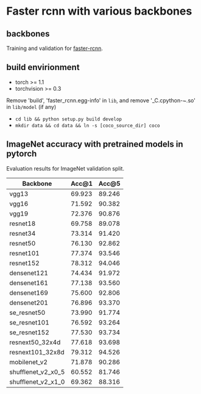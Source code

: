 # Faster rcnn with various backbones
## backbones
Training and validation for [faster-rcnn](https://arxiv.org/abs/1506.01497).

## build envirionment
- torch >= 1.1
- torchvision >= 0.3

Remove 'build', 'faster_rcnn.egg-info' in `lib`, and remove '_C.cpython-~.so' in `lib/model` (if any)
- `cd lib && python setup.py build develop`
- `mkdir data && cd data && ln -s [coco_source_dir] coco`

## ImageNet accuracy with pretrained models in pytorch
Evaluation results for ImageNet validation split. 

| Backbone | Acc@1 | Acc@5 |
| -------- | ----- | ----- |
| vgg13 | 69.923 | 89.246 |
| vgg16 | 71.592 | 90.382 |
| vgg19 | 72.376 | 90.876 |
| resnet18 | 69.758 | 89.078 |
| resnet34 | 73.314 | 91.420 |
| resnet50 | 76.130 | 92.862 |
| resnet101 | 77.374 | 93.546 |
| resnet152 | 78.312 | 94.046 |
| densenet121 | 74.434 | 91.972 |
| densenet161 | 77.138 | 93.560 |
| densenet169 | 75.600 | 92.806 |
| densenet201 | 76.896 | 93.370 |
| se_resnet50 | 73.990 | 91.774 |
| se_resnet101 | 76.592 | 93.264 |
| se_resnet152 | 77.530 | 93.734 |
| resnext50_32x4d | 77.618 | 93.698 |
| resnext101_32x8d | 79.312 | 94.526 |
| mobilenet_v2 | 71.878 | 90.286 |
| shufflenet_v2_x0_5 | 60.552 | 81.746 |
| shufflenet_v2_x1_0 | 69.362 | 88.316 |
